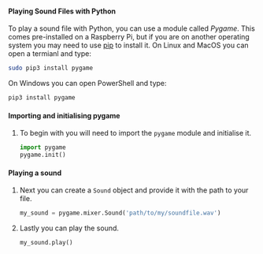 #### Playing Sound Files with Python

To play a sound file with Python, you can use a module called *Pygame*. This comes pre-installed on a Raspberry Pi, but if you are on another operating system you may need to use [pip]() to install it. On Linux and MacOS you can open a termianl and type:

~~~bash
sudo pip3 install pygame
~~~

On Windows you can open PowerShell and type:

~~~bash
pip3 install pygame
~~~

#### Importing and initialising pygame

1. To begin with you will need to import the `pygame` module and initialise it.

   ~~~python
   import pygame
   pygame.init()
   ~~~

#### Playing a sound

1. Next you can create a `Sound` object and provide it with the path to your file.

   ~~~python
   my_sound = pygame.mixer.Sound('path/to/my/soundfile.wav')
   ~~~
   
1. Lastly you can play the sound.

   ~~~python
   my_sound.play()
   ~~~
